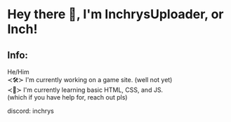 # Hey there 👋, I'm InchrysUploader, or Inch!
## Info:
He/Him<br/>
≺🛠️≻ I'm currently working on a game site. (well not yet)<br/>
≺🏫≻ I'm currently learning basic HTML, CSS, and JS.<br/>
(which if you have help for, reach out pls)

discord: inchrys
